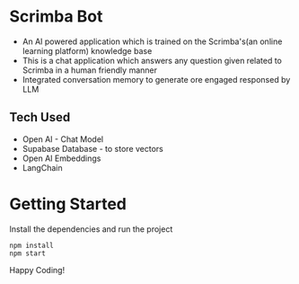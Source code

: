 # Scrimba Bot

- An AI powered application which is trained on the Scrimba's(an online learning platform) knowledge base
- This is a chat application which answers any question given related to Scrimba in a human friendly manner
- Integrated conversation memory to generate ore engaged responsed by LLM

## Tech Used

- Open AI - Chat Model
- Supabase Database - to store vectors
- Open AI Embeddings
- LangChain

# Getting Started

Install the dependencies and run the project

```
npm install
npm start
```

Happy Coding!
